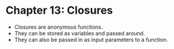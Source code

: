 # Chapter 13: Closures

* Closures are anonymous functions. 
* They can be stored as variables and passed around.
* They can also be passed in as input parameters to a function.